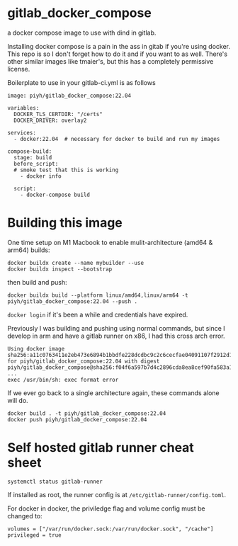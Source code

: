 # gitlab_docker_compose
a docker compose image to use with dind in gitlab.

Installing docker compose is a pain in the ass in gitab if you're using docker.  This repo is so I don't forget how to do it and if you want to as well.
There's other similar images like tmaier's, but this has a completely permissive license.

Boilerplate to use in your gitlab-ci.yml is as follows 

    image: piyh/gitlab_docker_compose:22.04

    variables:
      DOCKER_TLS_CERTDIR: "/certs"
      DOCKER_DRIVER: overlay2

    services:
      - docker:22.04  # necessary for docker to build and run my images 

    compose-build:
      stage: build
      before_script:
      # smoke test that this is working
        - docker info

      script:
        - docker-compose build

# Building this image
One time setup on M1 Macbook to enable mulit-architecture (amd64 & arm64) builds:

    docker buildx create --name mybuilder --use
    docker buildx inspect --bootstrap

then build and push:

    docker buildx build --platform linux/amd64,linux/arm64 -t piyh/gitlab_docker_compose:22.04 --push .
    
    
`docker login` if it's been a while and credentials have expired.


Previously I was building and pushing using normal commands, but since I develop in arm and have a gitlab runner on x86, I had this cross arch error.


    Using docker image sha256:a11c0763411e2eb473e6894b1bbdfe228dcdbc9c2c6cecfae04091107f2912d1 for piyh/gitlab_docker_compose:22.04 with digest piyh/gitlab_docker_compose@sha256:f04f6a597b7d4c2896cda8ea8cef90fa583a12e947c4dddca5bf8c08b3634abd ...
    exec /usr/bin/sh: exec format error

If we ever go back to a single architecture again, these commands alone will do.

    docker build . -t piyh/gitlab_docker_compose:22.04
    docker push piyh/gitlab_docker_compose:22.04


# Self hosted gitlab runner cheat sheet

`systemctl status gitlab-runner`

If installed as root, the runner config is at `/etc/gitlab-runner/config.toml`.

For docker in docker, the priviledge flag and volume config must be changed to:

    volumes = ["/var/run/docker.sock:/var/run/docker.sock", "/cache"]
    privileged = true
